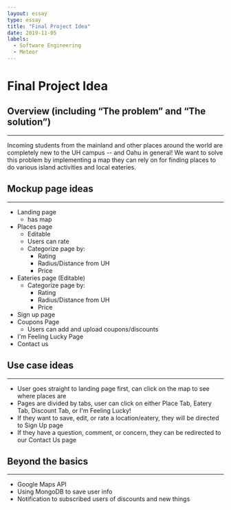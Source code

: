 ```yaml
---
layout: essay
type: essay
title: "Final Project Idea"
date: 2019-11-05
labels:
  - Software Engineering
  - Meteor
---
```

# Final Project Idea

## Overview (including “The problem” and “The solution”)
------
Incoming students from the mainland and other places around the world are completely 
new to the UH campus -- and Oahu in general! We want to solve this problem by implementing
a map they can rely on for finding places to do various island activities and local eateries.

## Mockup page ideas
-----
* Landing page
    * has map
* Places page
    * Editable
    * Users can rate
    * Categorize page by: 
        * Rating
        * Radius/Distance from UH
        * Price
* Eateries page (Editable)
    * Categorize page by: 
        * Rating
        * Radius/Distance from UH
        * Price
* Sign up page
* Coupons Page
    * Users can add and upload coupons/discounts
* I'm Feeling Lucky Page
* Contact us

## Use case ideas
-----
* User goes straight to landing page first, can click on the map to see where places are
* Pages are divided by tabs, user can click on either Place Tab, Eatery Tab, 
Discount Tab, or I'm Feeling Lucky!
* If they want to save, edit, or rate a location/eatery, they will be directed to Sign Up page
* If they have a question, comment, or concern, they can be redirected to our Contact Us page

## Beyond the basics
-----
* Google Maps API
* Using MongoDB to save user info
* Notification to subscribed users of discounts and new things
